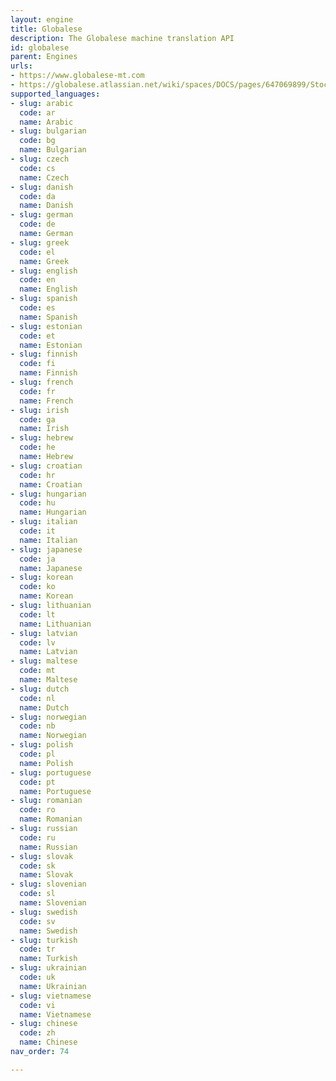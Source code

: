 ```yaml
---
layout: engine
title: Globalese
description: The Globalese machine translation API
id: globalese
parent: Engines
urls:
- https://www.globalese-mt.com
- https://globalese.atlassian.net/wiki/spaces/DOCS/pages/647069899/Stock+corpora
supported_languages:
- slug: arabic
  code: ar
  name: Arabic
- slug: bulgarian
  code: bg
  name: Bulgarian
- slug: czech
  code: cs
  name: Czech
- slug: danish
  code: da
  name: Danish
- slug: german
  code: de
  name: German
- slug: greek
  code: el
  name: Greek
- slug: english
  code: en
  name: English
- slug: spanish
  code: es
  name: Spanish
- slug: estonian
  code: et
  name: Estonian
- slug: finnish
  code: fi
  name: Finnish
- slug: french
  code: fr
  name: French
- slug: irish
  code: ga
  name: Irish
- slug: hebrew
  code: he
  name: Hebrew
- slug: croatian
  code: hr
  name: Croatian
- slug: hungarian
  code: hu
  name: Hungarian
- slug: italian
  code: it
  name: Italian
- slug: japanese
  code: ja
  name: Japanese
- slug: korean
  code: ko
  name: Korean
- slug: lithuanian
  code: lt
  name: Lithuanian
- slug: latvian
  code: lv
  name: Latvian
- slug: maltese
  code: mt
  name: Maltese
- slug: dutch
  code: nl
  name: Dutch
- slug: norwegian
  code: nb
  name: Norwegian
- slug: polish
  code: pl
  name: Polish
- slug: portuguese
  code: pt
  name: Portuguese
- slug: romanian
  code: ro
  name: Romanian
- slug: russian
  code: ru
  name: Russian
- slug: slovak
  code: sk
  name: Slovak
- slug: slovenian
  code: sl
  name: Slovenian
- slug: swedish
  code: sv
  name: Swedish
- slug: turkish
  code: tr
  name: Turkish
- slug: ukrainian
  code: uk
  name: Ukrainian
- slug: vietnamese
  code: vi
  name: Vietnamese
- slug: chinese
  code: zh
  name: Chinese
nav_order: 74

---
```



